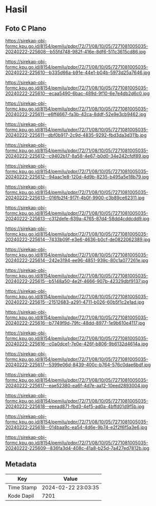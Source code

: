 # Hasil

## Foto C Plano

https://sirekap-obj-formc.kpu.go.id/8154/pemilu/pdpr/72/71/08/10/05/7271081005035-20240222-225608--b55fd748-982f-416e-8df6-511c3615cd86.jpg

https://sirekap-obj-formc.kpu.go.id/8154/pemilu/pdpr/72/71/08/10/05/7271081005035-20240222-225610--b335d66a-b91e-44e1-b04b-5973d25a7646.jpg

https://sirekap-obj-formc.kpu.go.id/8154/pemilu/pdpr/72/71/08/10/05/7271081005035-20240222-225610--ecaa5490-6bac-489d-9f10-6e7e4db2d6c0.jpg

https://sirekap-obj-formc.kpu.go.id/8154/pemilu/pdpr/72/71/08/10/05/7271081005035-20240222-225611--e6ff4667-fa3b-42ca-8ddf-52e9e3cb9462.jpg

https://sirekap-obj-formc.kpu.go.id/8154/pemilu/pdpr/72/71/08/10/05/7271081005035-20240222-225611--dbf0b917-2c9d-4835-9292-fbd3da3d311b.jpg

https://sirekap-obj-formc.kpu.go.id/8154/pemilu/pdpr/72/71/08/10/05/7271081005035-20240222-225612--c9402b17-8a58-4e67-b0d0-34e242cfdf89.jpg

https://sirekap-obj-formc.kpu.go.id/8154/pemilu/pdpr/72/71/08/10/05/7271081005035-20240222-225612--94aac1e8-120d-4d9b-8235-b495a5e18b79.jpg

https://sirekap-obj-formc.kpu.go.id/8154/pemilu/pdpr/72/71/08/10/05/7271081005035-20240222-225613--016fb2f4-917f-4b0f-9900-c3b89ce62311.jpg

https://sirekap-obj-formc.kpu.go.id/8154/pemilu/pdpr/72/71/08/10/05/7271081005035-20240222-225613--c312defe-639a-4765-87d4-58dd4cddcdd9.jpg

https://sirekap-obj-formc.kpu.go.id/8154/pemilu/pdpr/72/71/08/10/05/7271081005035-20240222-225614--7433b09f-e3e6-4636-b0cf-de0822062389.jpg

https://sirekap-obj-formc.kpu.go.id/8154/pemilu/pdpr/72/71/08/10/05/7271081005035-20240222-225614--242e3194-ee96-4851-939c-80c1a077261e.jpg

https://sirekap-obj-formc.kpu.go.id/8154/pemilu/pdpr/72/71/08/10/05/7271081005035-20240222-225615--b5148a50-4e2f-4666-907b-42329dbf9137.jpg

https://sirekap-obj-formc.kpu.go.id/8154/pemilu/pdpr/72/71/08/10/05/7271081005035-20240222-225615--21512683-a291-4711-b026-60b5f1c2e1ad.jpg

https://sirekap-obj-formc.kpu.go.id/8154/pemilu/pdpr/72/71/08/10/05/7271081005035-20240222-225616--b7749f9d-79fc-48dd-8977-1e9b610e4117.jpg

https://sirekap-obj-formc.kpu.go.id/8154/pemilu/pdpr/72/71/08/10/05/7271081005035-20240222-225616--c0a0dce1-7e0e-426f-b806-9b6132d4614a.jpg

https://sirekap-obj-formc.kpu.go.id/8154/pemilu/pdpr/72/71/08/10/05/7271081005035-20240222-225617--5399e06d-8439-400c-b764-576c0dae6bdf.jpg

https://sirekap-obj-formc.kpu.go.id/8154/pemilu/pdpr/72/71/08/10/05/7271081005035-20240222-225617--eae52380-ea6f-4d7e-aa12-10eed2893004.jpg

https://sirekap-obj-formc.kpu.go.id/8154/pemilu/pdpr/72/71/08/10/05/7271081005035-20240222-225618--eeead871-fbd3-4ef5-ad0a-4bffd01d9f5b.jpg

https://sirekap-obj-formc.kpu.go.id/8154/pemilu/pdpr/72/71/08/10/05/7271081005035-20240222-225618--014baa9c-ea54-4d6e-9b74-e2f2f6f5a3e6.jpg

https://sirekap-obj-formc.kpu.go.id/8154/pemilu/pdpr/72/71/08/10/05/7271081005035-20240222-225609--836fa3d4-408c-41a8-b25d-7a427ed7812b.jpg


## Metadata

| Key        | Value               |
| ---------- | ------------------- |
| Time Stamp | 2024-02-22 23:03:35 |
| Kode Dapil | 7201                |



